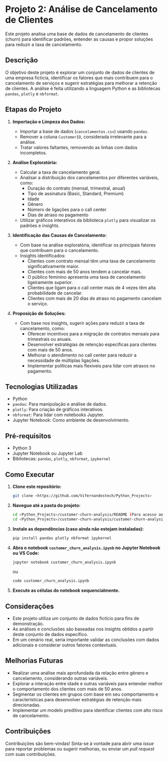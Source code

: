 # Projeto 2: Análise de Cancelamento de Clientes

Este projeto analisa uma base de dados de cancelamento de clientes (churn) para identificar padrões, entender as causas e propor soluções para reduzir a taxa de cancelamento.

## Descrição

O objetivo deste projeto é explorar um conjunto de dados de clientes de uma empresa fictícia, identificar os fatores que mais contribuem para o cancelamento de serviços e sugerir estratégias para melhorar a retenção de clientes. A análise é feita utilizando a linguagem Python e as bibliotecas `pandas`, `plotly` e `nbformat`.

## Etapas do Projeto

1. **Importação e Limpeza dos Dados:**
    *   Importar a base de dados (`cancelamentos.csv`) usando `pandas`.
    *   Remover a coluna `CustomerID`, considerada irrelevante para a análise.
    *   Tratar valores faltantes, removendo as linhas com dados incompletos.

2. **Análise Exploratória:**
    *   Calcular a taxa de cancelamento geral.
    *   Analisar a distribuição dos cancelamentos por diferentes variáveis, como:
        *   Duração do contrato (mensal, trimestral, anual)
        *   Tipo de assinatura (Basic, Standard, Premium)
        *   Idade
        *   Gênero
        *   Número de ligações para o call center
        *   Dias de atraso no pagamento
    *   Utilizar gráficos interativos da biblioteca `plotly` para visualizar os padrões e insights.

3. **Identificação das Causas de Cancelamento:**
    *   Com base na análise exploratória, identificar os principais fatores que contribuem para o cancelamento.
    *   Insights identificados:
        *   Clientes com contrato mensal têm uma taxa de cancelamento significativamente maior.
        *   Clientes com mais de 50 anos tendem a cancelar mais.
        *   O público feminino apresenta uma taxa de cancelamento ligeiramente superior.
        *   Clientes que ligam para o call center mais de 4 vezes têm alta probabilidade de cancelar.
        *   Clientes com mais de 20 dias de atraso no pagamento cancelam o serviço.

4. **Proposição de Soluções:**
    *   Com base nos insights, sugerir ações para reduzir a taxa de cancelamento, como:
        *   Oferecer incentivos para a migração de contratos mensais para trimestrais ou anuais.
        *   Desenvolver estratégias de retenção específicas para clientes com mais de 50 anos.
        *   Melhorar o atendimento no call center para reduzir a necessidade de múltiplas ligações.
        *   Implementar políticas mais flexíveis para lidar com atrasos no pagamento.

## Tecnologias Utilizadas

*   Python
*   `pandas`: Para manipulação e análise de dados.
*   `plotly`: Para criação de gráficos interativos.
*   `nbformat`: Para lidar com notebooks Jupyter.
*   Jupyter Notebook: Como ambiente de desenvolvimento.

## Pré-requisitos

*   Python 3
*   Jupyter Notebook ou Jupyter Lab
*   Bibliotecas: `pandas`, `plotly`, `nbformat`, `ipykernel`

## Como Executar

1. **Clone este repositório:**
    ```bash
    git clone <https://github.com/Vifernandestech/Python_Projects>
    ```
2. **Navegue até a pasta do projeto:**
    ```bash
    cd <Python_Projects>/customer-churn-analysis/README (Para acesso ao README)
    cd <Python_Projects>/customer-churn-analysis/customer-churn-analysis-code.py (Para acesso ao código)
    ```
3. **Instale as dependências (caso ainda não estejam instaladas):**
    ```bash
    pip install pandas plotly nbformat ipykernel
    ```
4. **Abra o notebook `customer_churn_analysis.ipynb` no Jupyter Notebook ou VS Code:**
    ```bash
    jupyter notebook customer_churn_analysis.ipynb
    ```
    ou
    ```bash
   code customer_churn_analysis.ipynb
    ```
5. **Execute as células do notebook sequencialmente.**

## Considerações

*   Este projeto utiliza um conjunto de dados fictício para fins de demonstração.
*   As análises e conclusões são baseadas nos insights obtidos a partir deste conjunto de dados específico.
*   Em um cenário real, seria importante validar as conclusões com dados adicionais e considerar outros fatores contextuais.

## Melhorias Futuras

*   Realizar uma análise mais aprofundada da relação entre gênero e cancelamento, considerando outras variáveis.
*   Explorar a interação entre idade e outras variáveis para entender melhor o comportamento dos clientes com mais de 50 anos.
*   Segmentar os clientes em grupos com base em seu comportamento e características para desenvolver estratégias de retenção mais direcionadas.
*   Implementar um modelo preditivo para identificar clientes com alto risco de cancelamento.

## Contribuições

Contribuições são bem-vindas! Sinta-se à vontade para abrir uma *issue* para reportar problemas ou sugerir melhorias, ou enviar um *pull request* com suas contribuições.
